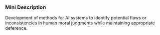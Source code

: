 ### Mini Description

Development of methods for AI systems to identify potential flaws or inconsistencies in human moral judgments while maintaining appropriate deference.
